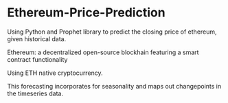 # Ethereum-Price-Prediction
Using Python and Prophet library to predict the closing price of ethereum, given historical data.

Ethereum: a decentralized open-source blockhain featuring a smart contract functionality

Using ETH native cryptocurrency.

This forecasting incorporates for seasonality and maps out changepoints in the timeseries data.

